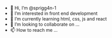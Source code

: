 - 👋 Hi, I’m @sprigg4n-1
- 👀 I’m interested in front end development
- 🌱 I’m currently learning html, css, js and react
- 💞️ I’m looking to collaborate on ...
- 📫 How to reach me ...

<!---
sprigg4n-1/sprigg4n-1 is a ✨ special ✨ repository because its `README.md` (this file) appears on your GitHub profile.
You can click the Preview link to take a look at your changes.
--->
